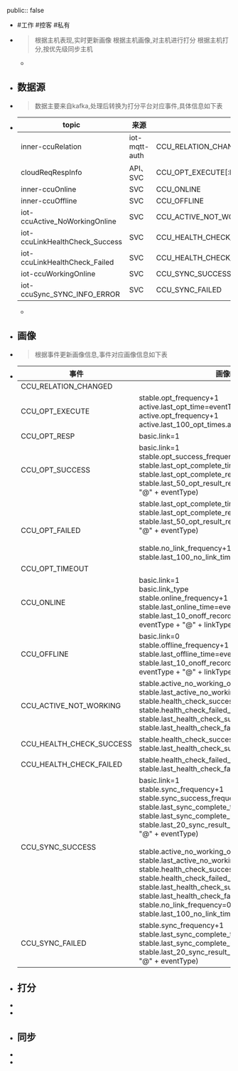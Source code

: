 public:: false

- #工作 #控客 #私有
- > 根据主机表现,实时更新画像
  根据主机画像,对主机进行打分
  根据主机打分,按优先级同步主机
	-
- ## 数据源
- > 数据主要来自kafka,处理后转换为打分平台对应事件,具体信息如下表
- |topic|来源|事件|
  |--|--|--|
  |inner-ccuRelation|iot-mqtt-auth|CCU_RELATION_CHANGED|
  |cloudReqRespInfo|API、SVC|CCU_OPT_EXECUTE[:br]CCU_OPT_RESP[:br]CCU_OPT_SUCCESS[:br]CCU_OPT_FAILED[:br]CCU_OPT_TIMEOUT|
  |inner-ccuOnline|SVC|CCU_ONLINE|
  |inner-ccuOffline|SVC|CCU_OFFLINE|
  |iot-ccuActive_NoWorkingOnline|SVC|CCU_ACTIVE_NOT_WORKING|
  |iot-ccuLinkHealthCheck_Success|SVC|CCU_HEALTH_CHECK_SUCCESS|
  |iot-ccuLinkHealthCheck_Failed|SVC|CCU_HEALTH_CHECK_FAILED|
  |iot-ccuWorkingOnline|SVC|CCU_SYNC_SUCCESS|
  |iot-ccuSync_SYNC_INFO_ERROR|SVC|CCU_SYNC_FAILED|
  -
- ## 画像
- > 根据事件更新画像信息,事件对应画像信息如下表
- |事件|画像key|
  |----|----|
  |CCU_RELATION_CHANGED||
  |CCU_OPT_EXECUTE|stable.opt_frequency+1<br />active.last_opt_time=eventTime<br />active.opt_frequency+1<br />active.last_100_opt_times.add(eventTime)|
  |CCU_OPT_RESP|basic.link=1|
  |CCU_OPT_SUCCESS|basic.link=1<br />stable.opt_success_frequency+1<br />stable.last_opt_complete_time=eventTime<br />stable.last_opt_complete_result=eventType<br />stable.last_50_opt_result_records.add(eventTime + "@" + eventType)|
  |CCU_OPT_FAILED|stable.last_opt_complete_time=eventTime<br />stable.last_opt_complete_result=eventType<br />stable.last_50_opt_result_records.add(eventTime + "@" + eventType)<br /><br />stable.no_link_frequency+1<br />stable.last_100_no_link_times.add(eventTime)|
  |CCU_OPT_TIMEOUT||
  |CCU_ONLINE|basic.link=1<br />basic.link_type<br />stable.online_frequency+1<br />stable.last_online_time=eventTime<br />stable.last_10_onoff_records.add(eventTime + "@" + eventType + "@" + linkType)|
  |CCU_OFFLINE|basic.link=0<br />stable.offline_frequency+1<br />stable.last_offline_time=eventTime<br />stable.last_10_onoff_records.add(eventTime + "@" + eventType + "@" + linkType)|
  |CCU_ACTIVE_NOT_WORKING|stable.active_no_working_online+1<br />stable.last_active_no_working_online_time=eventTime<br />stable.health_check_success_frequency=null<br />stable.health_check_failed_frequency=null<br />stable.last_health_check_success_time=null<br />stable.last_health_check_failed_time=null|
  |CCU_HEALTH_CHECK_SUCCESS|stable.health_check_success_frequency+1<br />stable.last_health_check_success_time=eventTime|
  |CCU_HEALTH_CHECK_FAILED|stable.health_check_failed_frequency+1<br />stable.last_health_check_failed_time=eventTime|
  |CCU_SYNC_SUCCESS|basic.link=1<br />stable.sync_frequency+1<br />stable.sync_success_frequency+1<br />stable.last_sync_complete_time=eventTime<br />stable.last_sync_complete_result=eventType<br />stable.last_20_sync_result_records.add(eventTime + "@" + eventType)<br /><br />stable.active_no_working_online=0<br />stable.last_active_no_working_online_time=null<br />stable.health_check_success_frequency=null<br />stable.health_check_failed_frequency=null<br />stable.last_health_check_success_time=null<br />stable.last_health_check_failed_time=null<br />stable.no_link_frequency=0<br />stable.last_100_no_link_times=[]|
  |CCU_SYNC_FAILED|stable.sync_frequency+1<br />stable.last_sync_complete_time=eventTime<br />stable.last_sync_complete_result=eventType<br />stable.last_20_sync_result_records.add(eventTime + "@" + eventType)|
- ## 打分
-
-
- ## 同步
-
-